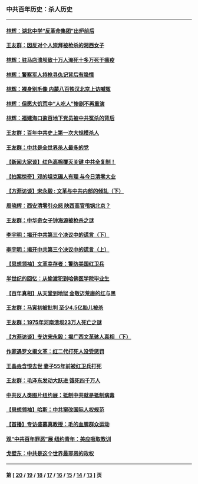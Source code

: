 ### 中共百年历史：杀人历史
---
#### [林辉：湖北中学“反革命集团”出炉前后](../../pages/nf1176106/n14082585.md?10170430) 
#### [王友群：因反对个人崇拜被枪杀的湘西女子](../../pages/nf1176106/n14048288.md?10170430) 
#### [林辉：驻马店溃坝致十万人淹死十多万死于瘟疫](../../pages/nf1176106/n14048231.md?10170430) 
#### [林辉：警察军人持枪寻仇记背后有隐情](../../pages/nf1176106/n14029745.md?10170430) 
#### [林辉：裸身别毛像 内蒙八百铁汉北京上访喊冤](../../pages/nf1176106/n14026693.md?10170430) 
#### [林辉：但愿大饥荒中“人吃人”惨剧不再重演](../../pages/nf1176106/n14020531.md?10170430) 
#### [林辉：福建海口逾百地下党员被中共冤杀的背后](../../pages/nf1176106/n13878946.md?10170430) 
#### [王友群：百年中共史上第一次大规模杀人](../../pages/nf1176106/n13863785.md?10170430) 
#### [王友群：中共是全世界杀人最多的党](../../pages/nf1176106/n13860689.md?10170430) 
#### [【新闻大家谈】红色高棉覆灭关键 中共全复制！](../../pages/nf1176106/n13850222.md?10170430) 
#### [【拍案惊奇】邓的坦克碾人有理 与今日清零大业](../../pages/nf1176106/n13729574.md?10170430) 
#### [【方菲访谈】宋永毅 : 文革与中共内部的倾轧（下）](../../pages/nf1176106/n13486836.md?10170430) 
#### [周晓辉：西安清零引众怒 陕西高官甩锅北京？](../../pages/nf1176106/n13484627.md?10170430) 
#### [王友群：中华奇女子钟海源被枪杀之谜](../../pages/nf1176106/n13430555.md?10170430) 
#### [李宇明：揭开中共第三个决议中的谎言（下）](../../pages/nf1176106/n13389389.md?10170430) 
#### [李宇明：揭开中共第三个决议中的谎言（上）](../../pages/nf1176106/n13388697.md?10170430) 
#### [【思想领袖】文革幸存者：警防美国红卫兵](../../pages/nf1176106/n13339289.md?10170430) 
#### [半世纪的回忆：从偷渡犯到哈佛医学院毕业生](../../pages/nf1176106/n13345328.md?10170430) 
#### [【百年真相】从天堂到地狱 金敬迈荒唐的红与黑](../../pages/nf1176106/n13336995.md?10170430) 
#### [王友群：马寅初被批判 至少4.5亿胎儿被杀](../../pages/nf1176106/n13260313.md?10170430) 
#### [王友群：1975年河南溃坝23万人死亡之谜](../../pages/nf1176106/n13231576.md?10170430) 
#### [【方菲访谈】专访宋永毅：揭广西文革骇人真相 （下）](../../pages/nf1176106/n13209074.md?10170430) 
#### [作家遇罗文揭文革：红二代打死人没受惩罚](../../pages/nf1176106/n13205254.md?10170430) 
#### [王晶垚含恨去世 妻子55年前被红卫兵打死](../../pages/nf1176106/n13203590.md?10170430) 
#### [王友群：毛泽东发动大跃进 饿死四千万人](../../pages/nf1176106/n13177158.md?10170430) 
#### [中共反人类图片纽约展：抵制中共就是抵制病毒](../../pages/nf1176106/n13115371.md?10170430) 
#### [【思想领袖】哈斯：中共窜改国际人权规范](../../pages/nf1176106/n13053647.md?10170430) 
#### [【首播】专访盛慕真教授：毛的血腥群众运动](../../pages/nf1176106/n13091782.md?10170430) 
#### [观“中共百年罪恶”展 纽约青年：美应吸取教训](../../pages/nf1176106/n13085246.md?10170430) 
#### [戈壁东：中共是这个世界最邪恶的政权](../../pages/nf1176106/n13085641.md?10170430) 

---
#### 第 [ [20](./20.md?10170430) / [19](./19.md?10170430) / [18](./18.md?10170430) / [17](./17.md?10170430) / [16](./16.md?10170430) / [15](./15.md?10170430) / [14](./14.md?10170430) / [13](./13.md?10170430) ] 页
